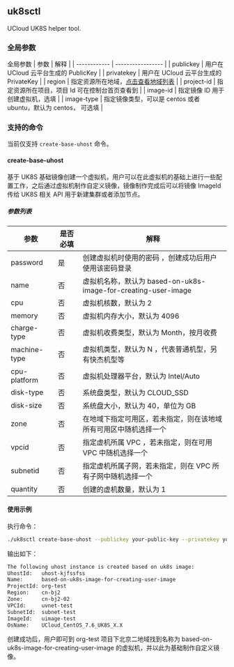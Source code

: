 ## uk8sctl

UCloud UK8S helper tool.

### 全局参数

全局参数
| 参数 | 解释 |
| ------------ | ----------------- |
| publickey | 用户在 UCloud 云平台生成的 PublicKey |
| privatekey | 用户在 UCloud 云平台生成的 PrivateKey |
| region | 指定资源所在地域，[点击查看地域列表](https://docs.ucloud.cn/api/summary/regionlist) |
| project-id | 指定资源所在项目，项目 Id 可在控制台首页查看到 |
| image-id | 指定镜像 ID 用于创建虚拟机，选填 |
| image-type | 指定镜像类型，可以是 centos 或者 ubuntu，默认为 centos， 可选填 |

### 支持的命令

当前仅支持 `create-base-uhost` 命令。

#### create-base-uhost

基于 UK8S 基础镜像创建一个虚拟机，用户可以在此虚拟机的基础上进行一些配置工作，之后通过虚拟机制作自定义镜像，镜像制作完成后可以将镜像 ImageId 传给 UK8S 相关 API 用于新建集群或者添加节点。

##### 参数列表

| 参数         | 是否必填 | 解释                                                             |
| ------------ | -------- | ---------------------------------------------------------------- |
| password     | 是       | 创建虚拟机时使用的密码 ，创建成功后用户使用该密码登录            |
| name         | 否       | 虚拟机名称，默认为 based-on-uk8s-image-for-creating-user-image   |
| cpu          | 否       | 虚拟机核数，默认为 2                                             |
| memory       | 否       | 虚拟机内存大小，默认为 4096                                      |
| charge-type  | 否       | 虚拟机收费类型，默认为 Month，按月收费                           |
| machine-type | 否       | 虚拟机类型，默认为 N ，代表普通机型，另有快杰机型等              |
| cpu-platform | 否       | 虚拟机处理器平台，默认为 Intel/Auto                              |
| disk-type    | 否       | 系统盘类型，默认为 CLOUD_SSD                                     |
| disk-size    | 否       | 系统盘大小，默认为 40，单位为 GB                                 |
| zone         | 否       | 在地域下指定可用区，若未指定，则在该地域所有可用区中随机选择一个 |
| vpcid        | 否       | 指定虚机所属 VPC ，若未指定，则在可用 VPC 中随机选择一个         |
| subnetid     | 否       | 指定虚机所属子网，若未指定，则在 VPC 所有子网中随机选择一个      |
| quantity     | 否       | 创建的虚机数量，默认为 1                                         |

#### 使用示例

执行命令：

```bash
./uk8sctl create-base-uhost --publickey your-public-key --privatekey you-private-key --region cn-bj2 --project-id org-test --image-type centos --password just-for-test
```

输出如下：

```bash
The following uhost instance is created based on uk8s image:
UhostId:   uhost-kjfssfss
Name:      based-on-uk8s-image-for-creating-user-image
ProjectId: org-test
Region:    cn-bj2
Zone:      cn-bj2-02
VPCId:     uvnet-test
SubnetId:  subnet-test
ImageId:   uimage-test
OsName:    UCloud_CentOS_7.6_UK8S_X.X
```

创建成功后，用户即可到 org-test 项目下北京二地域找到名称为 based-on-uk8s-image-for-creating-user-image 的虚拟机，并以此为基础制作自定义镜像。
